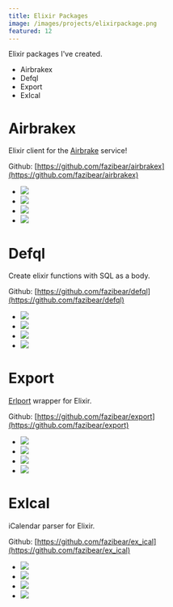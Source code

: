 ```yaml
---
title: Elixir Packages
image: /images/projects/elixirpackage.png
featured: 12
---
```


Elixir packages I've created.

<!--more-->

- Airbrakex
- Defql
- Export
- ExIcal

# Airbrakex

Elixir client for the [Airbrake](https://airbrake.io/) service!

Github: [https://github.com/fazibear/airbrakex](https://github.com/fazibear/airbrakex)

- ![](https://img.shields.io/hexpm/dt/airbrakex.svg)
- ![](https://img.shields.io/github/stars/fazibear/airbrakex.svg)
- ![](https://img.shields.io/hexpm/v/airbrakex.svg)
- ![](https://img.shields.io/badge/license-MIT-blue.svg)

# Defql

Create elixir functions with SQL as a body.

Github: [https://github.com/fazibear/defql](https://github.com/fazibear/defql)

- ![](https://img.shields.io/hexpm/dt/defql.svg)
- ![](https://img.shields.io/github/stars/fazibear/defql.svg)
- ![](https://img.shields.io/hexpm/v/defql.svg)
- ![](https://img.shields.io/badge/license-MIT-blue.svg)

# Export

[Erlport](http://erlport.org/) wrapper for Elixir.

Github: [https://github.com/fazibear/export](https://github.com/fazibear/export)

- ![](https://img.shields.io/hexpm/dt/export.svg)
- ![](https://img.shields.io/github/stars/fazibear/export.svg)
- ![](https://img.shields.io/hexpm/v/export.svg)
- ![](https://img.shields.io/badge/license-MIT-blue.svg)

# ExIcal

iCalendar parser for Elixir.

Github: [https://github.com/fazibear/ex_ical](https://github.com/fazibear/ex_ical)

- ![](https://img.shields.io/hexpm/dt/ex_ical.svg)
- ![](https://img.shields.io/github/stars/fazibear/ex_ical.svg)
- ![](https://img.shields.io/hexpm/v/ex_ical.svg)
- ![](https://img.shields.io/badge/license-MIT-blue.svg)
